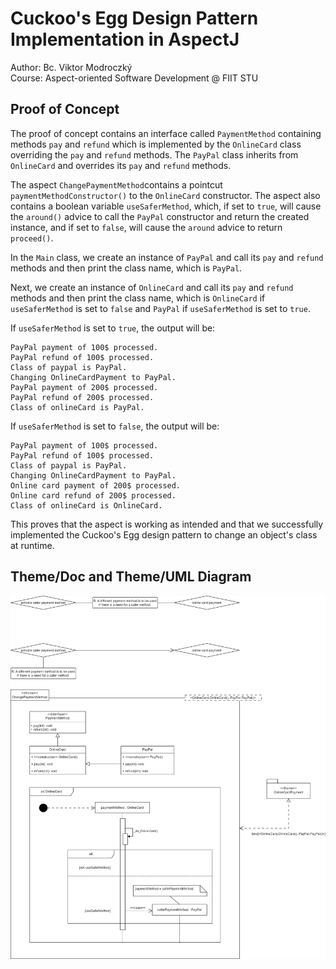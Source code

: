 # Cuckoo's Egg Design Pattern Implementation in AspectJ

Author: Bc. Viktor Modroczký\
Course: Aspect-oriented Software Development @ FIIT STU

## Proof of Concept

The proof of concept contains an interface called `PaymentMethod` containing methods
`pay` and `refund` which is implemented by the `OnlineCard` class overriding the `pay` and
`refund` methods. The `PayPal` class inherits from `OnlineCard` and overrides its
`pay` and `refund` methods.

The aspect `ChangePaymentMethod`contains a pointcut `paymentMethodConstructor()`
to the `OnlineCard` constructor. The aspect also contains a boolean variable
`useSaferMethod`, which, if set to `true`, will cause the `around()` advice to call the
`PayPal` constructor and return the created instance, and if set to `false`, will
cause the `around` advice to return `proceed()`.

In the `Main` class, we create an instance of `PayPal` and call its `pay` and `refund`
methods and then print the class name, which is `PayPal`.

Next, we create an instance of `OnlineCard` and call its `pay` and `refund` methods and
then print the class name, which is `OnlineCard` if `useSaferMethod` is set to `false`
and `PayPal` if `useSaferMethod` is set to `true`.

If `useSaferMethod` is set to `true`, the output will be:

```text
PayPal payment of 100$ processed.
PayPal refund of 100$ processed.
Class of paypal is PayPal.
Changing OnlineCardPayment to PayPal.
PayPal payment of 200$ processed.
PayPal refund of 200$ processed.
Class of onlineCard is PayPal.
```

If `useSaferMethod` is set to `false`, the output will be:

```text
PayPal payment of 100$ processed.
PayPal refund of 100$ processed.
Class of paypal is PayPal.
Changing OnlineCardPayment to PayPal.
Online card payment of 200$ processed.
Online card refund of 200$ processed.
Class of onlineCard is OnlineCard.
```

This proves that the aspect is working as intended and that we successfully implemented
the Cuckoo's Egg design pattern to change an object's class at runtime.

## Theme/Doc and Theme/UML Diagram

![Theme/Doc and Theme/UML Diagram](./theme_doc_uml.png)